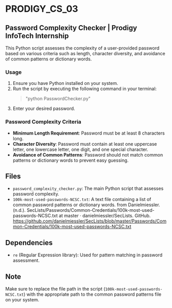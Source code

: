 # PRODIGY_CS_03

## Password Complexity Checker | Prodigy InfoTech Internship
This Python script assesses the complexity of a user-provided password based on various criteria such as length, character diversity, and avoidance of common patterns or dictionary words.

### Usage

1. Ensure you have Python installed on your system.
2. Run the script by executing the following command in your terminal: 
    > "python PasswordChecker.py"
3. Enter your desired password.

### Password Complexity Criteria

- **Minimum Length Requirement**: Password must be at least 8 characters long.
- **Character Diversity**: Password must contain at least one uppercase letter, one lowercase letter, one digit, and one special character.
- **Avoidance of Common Patterns**: Password should not match common patterns or dictionary words to prevent easy guessing.

## Files

- `password_complexity_checker.py`: The main Python script that assesses password complexity.
- `100k-most-used-passwords-NCSC.txt`: A text file containing a list of common password patterns or dictionary words. from Danielmiessler. (n.d.). SecLists/Passwords/Common-Credentials/100k-most-used-passwords-NCSC.txt at master · danielmiessler/SecLists. GitHub. https://github.com/danielmiessler/SecLists/blob/master/Passwords/Common-Credentials/100k-most-used-passwords-NCSC.txt

## Dependencies

- `re` (Regular Expression library): Used for pattern matching in password assessment.

## Note

Make sure to replace the file path in the script (`100k-most-used-passwords-NCSC.txt`) with the appropriate path to the common password patterns file on your system.




